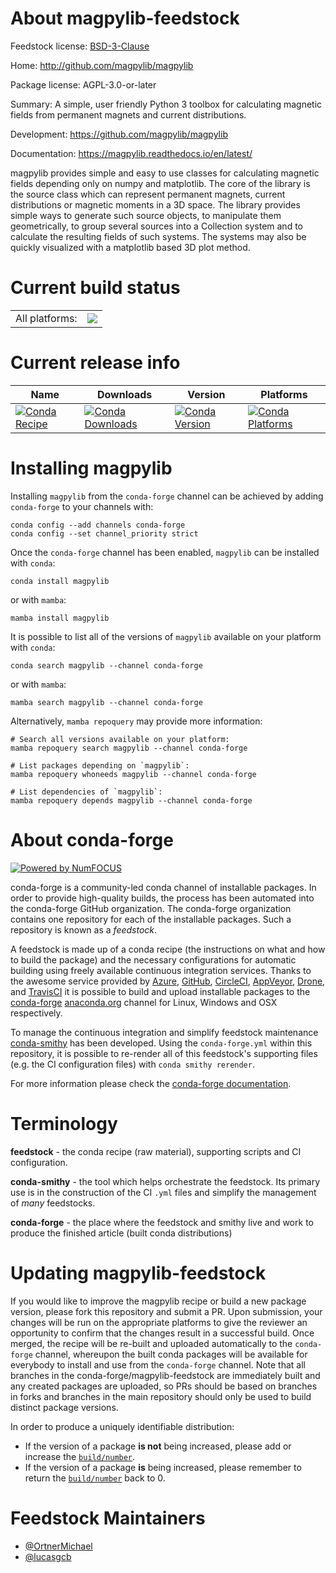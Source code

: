 About magpylib-feedstock
========================

Feedstock license: [BSD-3-Clause](https://github.com/conda-forge/magpylib-feedstock/blob/main/LICENSE.txt)

Home: http://github.com/magpylib/magpylib

Package license: AGPL-3.0-or-later

Summary: A simple, user friendly Python 3 toolbox for calculating magnetic fields from permanent magnets and current distributions.

Development: https://github.com/magpylib/magpylib

Documentation: https://magpylib.readthedocs.io/en/latest/

magpylib provides simple and easy to use classes for calculating magnetic
fields depending only on numpy and matplotlib. The core of the library is
the source class which can represent permanent magnets, current
distributions or magnetic moments in a 3D space. The library provides simple
ways to generate such source objects, to manipulate them geometrically, to
group several sources into a Collection system and to calculate the
resulting fields of such systems. The systems may also be quickly visualized
with a matplotlib based 3D plot method.


Current build status
====================


<table><tr><td>All platforms:</td>
    <td>
      <a href="https://dev.azure.com/conda-forge/feedstock-builds/_build/latest?definitionId=6833&branchName=main">
        <img src="https://dev.azure.com/conda-forge/feedstock-builds/_apis/build/status/magpylib-feedstock?branchName=main">
      </a>
    </td>
  </tr>
</table>

Current release info
====================

| Name | Downloads | Version | Platforms |
| --- | --- | --- | --- |
| [![Conda Recipe](https://img.shields.io/badge/recipe-magpylib-green.svg)](https://anaconda.org/conda-forge/magpylib) | [![Conda Downloads](https://img.shields.io/conda/dn/conda-forge/magpylib.svg)](https://anaconda.org/conda-forge/magpylib) | [![Conda Version](https://img.shields.io/conda/vn/conda-forge/magpylib.svg)](https://anaconda.org/conda-forge/magpylib) | [![Conda Platforms](https://img.shields.io/conda/pn/conda-forge/magpylib.svg)](https://anaconda.org/conda-forge/magpylib) |

Installing magpylib
===================

Installing `magpylib` from the `conda-forge` channel can be achieved by adding `conda-forge` to your channels with:

```
conda config --add channels conda-forge
conda config --set channel_priority strict
```

Once the `conda-forge` channel has been enabled, `magpylib` can be installed with `conda`:

```
conda install magpylib
```

or with `mamba`:

```
mamba install magpylib
```

It is possible to list all of the versions of `magpylib` available on your platform with `conda`:

```
conda search magpylib --channel conda-forge
```

or with `mamba`:

```
mamba search magpylib --channel conda-forge
```

Alternatively, `mamba repoquery` may provide more information:

```
# Search all versions available on your platform:
mamba repoquery search magpylib --channel conda-forge

# List packages depending on `magpylib`:
mamba repoquery whoneeds magpylib --channel conda-forge

# List dependencies of `magpylib`:
mamba repoquery depends magpylib --channel conda-forge
```


About conda-forge
=================

[![Powered by
NumFOCUS](https://img.shields.io/badge/powered%20by-NumFOCUS-orange.svg?style=flat&colorA=E1523D&colorB=007D8A)](https://numfocus.org)

conda-forge is a community-led conda channel of installable packages.
In order to provide high-quality builds, the process has been automated into the
conda-forge GitHub organization. The conda-forge organization contains one repository
for each of the installable packages. Such a repository is known as a *feedstock*.

A feedstock is made up of a conda recipe (the instructions on what and how to build
the package) and the necessary configurations for automatic building using freely
available continuous integration services. Thanks to the awesome service provided by
[Azure](https://azure.microsoft.com/en-us/services/devops/), [GitHub](https://github.com/),
[CircleCI](https://circleci.com/), [AppVeyor](https://www.appveyor.com/),
[Drone](https://cloud.drone.io/welcome), and [TravisCI](https://travis-ci.com/)
it is possible to build and upload installable packages to the
[conda-forge](https://anaconda.org/conda-forge) [anaconda.org](https://anaconda.org/)
channel for Linux, Windows and OSX respectively.

To manage the continuous integration and simplify feedstock maintenance
[conda-smithy](https://github.com/conda-forge/conda-smithy) has been developed.
Using the ``conda-forge.yml`` within this repository, it is possible to re-render all of
this feedstock's supporting files (e.g. the CI configuration files) with ``conda smithy rerender``.

For more information please check the [conda-forge documentation](https://conda-forge.org/docs/).

Terminology
===========

**feedstock** - the conda recipe (raw material), supporting scripts and CI configuration.

**conda-smithy** - the tool which helps orchestrate the feedstock.
                   Its primary use is in the construction of the CI ``.yml`` files
                   and simplify the management of *many* feedstocks.

**conda-forge** - the place where the feedstock and smithy live and work to
                  produce the finished article (built conda distributions)


Updating magpylib-feedstock
===========================

If you would like to improve the magpylib recipe or build a new
package version, please fork this repository and submit a PR. Upon submission,
your changes will be run on the appropriate platforms to give the reviewer an
opportunity to confirm that the changes result in a successful build. Once
merged, the recipe will be re-built and uploaded automatically to the
`conda-forge` channel, whereupon the built conda packages will be available for
everybody to install and use from the `conda-forge` channel.
Note that all branches in the conda-forge/magpylib-feedstock are
immediately built and any created packages are uploaded, so PRs should be based
on branches in forks and branches in the main repository should only be used to
build distinct package versions.

In order to produce a uniquely identifiable distribution:
 * If the version of a package **is not** being increased, please add or increase
   the [``build/number``](https://docs.conda.io/projects/conda-build/en/latest/resources/define-metadata.html#build-number-and-string).
 * If the version of a package **is** being increased, please remember to return
   the [``build/number``](https://docs.conda.io/projects/conda-build/en/latest/resources/define-metadata.html#build-number-and-string)
   back to 0.

Feedstock Maintainers
=====================

* [@OrtnerMichael](https://github.com/OrtnerMichael/)
* [@lucasgcb](https://github.com/lucasgcb/)

